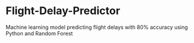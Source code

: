 # Flight-Delay-Predictor
Machine learning model predicting flight delays with 80% accuracy using Python and Random Forest
